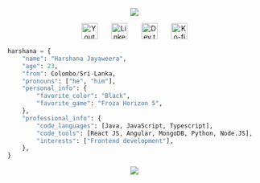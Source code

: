 
<p align="center">
  <!-- Typing SVG by DenverCoder1 - https://github.com/DenverCoder1/readme-typing-svg -->
  <a href="https://github.com/DenverCoder1/readme-typing-svg">
    <img src="https://readme-typing-svg.demolab.com/?lines=Full-stack%20web%20and%20app%20developer;Experienced%20UI%2FUX%20Designer;Always%20learning%20new%20things&font=Fira%20Code&center=true&width=440&height=45&color=f75c7e&vCenter=true&pause=1000&size=22" /></a>
</p>

<!-- Social icons section -->
<p align="center">
  <a href="https://www.youtube.com/channel/UCgCh4rHqYOUDqALn0S1VF8g"><img width="32px" alt="Youtube" title="Youtube" src="https://i.imgur.com/qiXu7b2.png"/></a>
  &#8287;&#8287;&#8287;&#8287;&#8287;
  <a href="https://www.linkedin.com/in/harshana-lk/"><img width="32px" alt="LinkedIn" title="LinkedIn" src="https://i.imgur.com/yRpa1dQ.png"/></a>
  &#8287;&#8287;&#8287;&#8287;&#8287;
  <a href="https://dev.to/harshanalk"><img width="32px" alt="Dev.to" title="DenverCoder1 Dev.to" src="https://i.imgur.com/mVm29vK.png"></a>
  &#8287;&#8287;&#8287;&#8287;&#8287;
  <a href="https://www.buymeacoffee.com/harshuonlive"><img width="32px" alt="Ko-fi" title="Buy me a coffee" src="https://i.imgur.com/PpLeD3K.png"/></a>
</p>

```python
harshana = {
    "name": "Harshana Jayaweera",
    "age": 23,
    "from": Colombo/Sri-Lanka,
    "pronouns": ["he", "him"],
    "personal_info": {
        "favorite_color": "Black",
        "favorite_game": "Froza Horizon 5",
    },
    "professional_info": {
        "code_languages": [Java, JavaScript, Typescript],
        "code_tools": [React JS, Angular, MongoDB, Python, Node.JS],
        "interests": ["Frontend development"],
    },
}
```
<div align="center">
<a href="https://www.buymeacoffee.com/harshana_lk"><img src="https://img.buymeacoffee.com/button-api/?text=Buy me a coffee&emoji=☕&slug=harshana_lk&button_colour=FFDD00&font_colour=000000&font_family=Poppins&outline_colour=000000&coffee_colour=ffffff" /></a>
</div>
